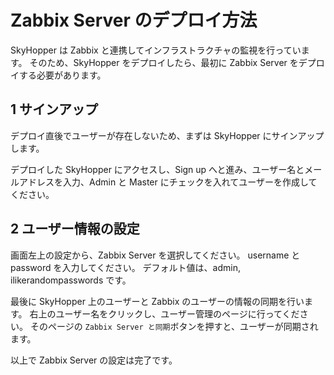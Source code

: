 Zabbix Server のデプロイ方法
============================

SkyHopper は Zabbix と連携してインフラストラクチャの監視を行っています。
そのため、SkyHopper をデプロイしたら、最初に Zabbix Server をデプロイする必要があります。


1 サインアップ
-----------------

デプロイ直後でユーザーが存在しないため、まずは SkyHopper にサインアップします。

デプロイした SkyHopper にアクセスし、Sign up へと進み、ユーザー名とメールアドレスを入力、Admin と Master にチェックを入れてユーザーを作成してください。


2 ユーザー情報の設定
-------------------------

画面左上の設定から、Zabbix Server を選択してください。
username と password を入力してください。
デフォルト値は、admin, ilikerandompasswords です。

最後に SkyHopper 上のユーザーと Zabbix のユーザーの情報の同期を行います。
右上のユーザー名をクリックし、ユーザー管理のページに行ってください。
そのページの `Zabbix Server と同期`ボタンを押すと、ユーザーが同期されます。


以上で Zabbix Server の設定は完了です。
